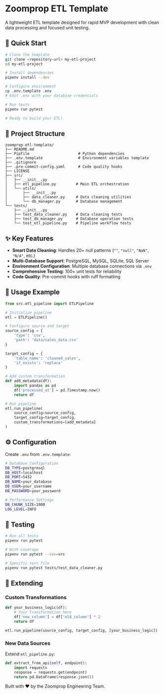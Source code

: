 # Zoomprop ETL Template

A lightweight ETL template designed for rapid MVP development with clean data processing and focused unit testing.

## 🚀 Quick Start

```bash
# Clone the template
git clone <repository-url> my-etl-project
cd my-etl-project

# Install dependencies
pipenv install --dev

# Configure environment
cp .env.template .env
# Edit .env with your database credentials

# Run tests
pipenv run pytest

# Ready to build your ETL!
```

## 📁 Project Structure

```raw
zoomprop-etl-template/
├── README.md
├── Pipfile                      # Python dependencies
├── .env.template                # Environment variables template
├── .gitignore
├── .pre-commit-config.yaml      # Code quality hooks
├── LICENSE
├── src/
│   ├── __init__.py
│   ├── etl_pipeline.py         # Main ETL orchestration
│   └── utils/
│       ├── __init__.py
│       ├── data_cleaner.py     # Data cleaning utilities
│       └── db_manager.py       # Database management
└── tests/
    ├── __init__.py
    ├── test_data_cleaner.py    # Data cleaning tests
    ├── test_db_manager.py      # Database operation tests
    └── test_etl_pipeline.py    # Pipeline workflow tests
```

## ✨ Key Features

- **Smart Data Cleaning**: Handles 20+ null patterns (`""`, `"null"`, `"NaN"`, `"N/A"`, etc.)
- **Multi-Database Support**: PostgreSQL, MySQL, SQLite, SQL Server
- **Environment Configuration**: Multiple database connections via `.env`
- **Comprehensive Testing**: 100+ unit tests for reliability
- **Code Quality**: Pre-commit hooks with ruff formatting

## 🎯 Usage Example

```python
from src.etl_pipeline import ETLPipeline

# Initialize pipeline
etl = ETLPipeline()

# Configure source and target
source_config = {
    'type': 'csv',
    'path': 'data/sales_data.csv'
}

target_config = {
    'table_name': 'cleaned_sales',
    'if_exists': 'replace'
}

# Add custom transformation
def add_metadata(df):
    import pandas as pd
    df['processed_at'] = pd.Timestamp.now()
    return df

# Run pipeline
etl.run_pipeline(
    source_config=source_config,
    target_config=target_config,
    custom_transformations=[add_metadata]
)
```

## ⚙️ Configuration

Create `.env` from `.env.template`:

```bash
# Database Configuration
DB_TYPE=postgresql
DB_HOST=localhost
DB_PORT=5432
DB_NAME=your_database
DB_USER=your_username
DB_PASSWORD=your_password

# Performance Settings
DB_CHUNK_SIZE=1000
LOG_LEVEL=INFO
```

## 🧪 Testing

```bash
# Run all tests
pipenv run pytest

# With coverage
pipenv run pytest --cov=src

# Specific test file
pipenv run pytest tests/test_data_cleaner.py
```

## 🔧 Extending

### Custom Transformations

```python
def your_business_logic(df):
    # Your transformation here
    df['new_column'] = df['old_column'] * 2
    return df

etl.run_pipeline(source_config, target_config, [your_business_logic])
```

### New Data Sources

Extend `etl_pipeline.py`:

```python
def extract_from_api(self, endpoint):
    import requests
    response = requests.get(endpoint)
    return pd.DataFrame(response.json())
```

Built with ❤️ by the Zoomprop Engineering Team.
